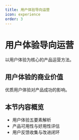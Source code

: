 ```yaml
---
title: 用户体验导向运营
icon: experience
order: 3
---
```


# 用户体验导向运营

以用户体验为核心的产品运营方法。

## 用户体验的商业价值

优质用户体验对产品成功的影响。

## 本节内容概览

- 用户体验五要素解析
- 产品可用性与好用性评估
- 用户反馈收集与改进闭环

